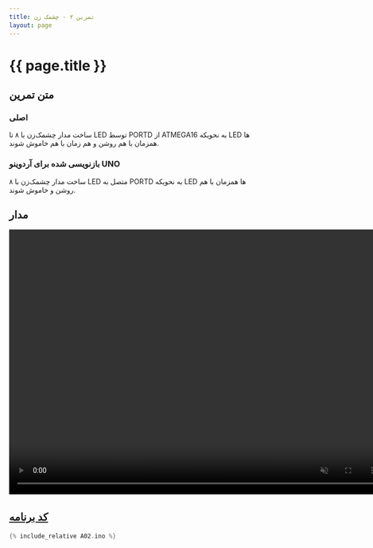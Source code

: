 ```yaml
---
title: تمرین ۲ - چشمک زن
layout: page
---
```


# {{ page.title }}

## متن تمرین

### اصلی 

ساخت مدار چشمک‌زن با ۸ تا LED توسط PORTD از ATMEGA16 به نحویکه LED ها همزمان با هم روشن و هم زمان با هم خاموش شوند.

### بازنویسی شده برای آردوینو UNO

ساخت مدار چشمک‌زن با ۸ LED متصل به PORTD به نحویکه LED ها همزمان با هم روشن و خاموش شوند.

## مدار

<video autoplay loop muted playsinline width="754" height="532">
<source src="video.mp4" type="video/mp4" />
<img src="picture.jpg" width="754" height="532" />
</video>

## [کد برنامه](A02.ino)

```c
{% include_relative A02.ino %}
```
